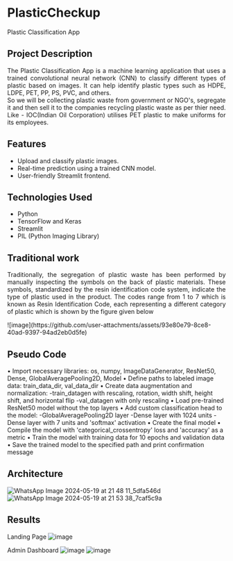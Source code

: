 # PlasticCheckup
Plastic Classification App

## Project Description

<p align="justify">The Plastic Classification App is a machine learning application that uses a trained convolutional neural network (CNN) to classify different types of plastic based on images. It can help identify plastic types such as HDPE, LDPE, PET, PP, PS, PVC, and others.<br>
So we will be collecting plastic waste from government or NGO's, segregate it and then sell it to the companies recycling plastic waste as per thier need. Like - IOC(Indian Oil Corporation) utilises PET plastic to make uniforms for its employees.</p>

## Features

- Upload and classify plastic images.
- Real-time prediction using a trained CNN model.
- User-friendly Streamlit frontend.

## Technologies Used
- Python
- TensorFlow and Keras
- Streamlit
- PIL (Python Imaging Library)

## Traditional work

<p align="justify">Traditionally, the segregation of plastic waste has been performed by manually inspecting the symbols on the back of plastic materials. These symbols, standardized by the resin identification code system, indicate the type of plastic used in the product. The codes range from 1 to 7 which is known as Resin Identification Code, each representing a different category of plastic which is shown by the figure given below </p>
![image](https://github.com/user-attachments/assets/93e80e79-8ce8-40ad-9397-94ad2eb0d5fe)

## Pseudo Code
•	Import necessary libraries: os, numpy, ImageDataGenerator, ResNet50, Dense, GlobalAveragePooling2D, Model
•	Define paths to labeled image data: train_data_dir, val_data_dir
•	Create data augmentation and normalization:
    -train_datagen with rescaling, rotation, width shift, height shift, and horizontal flip
    -val_datagen with only rescaling
•	Load pre-trained ResNet50 model without the top layers
•	 Add custom classification head to the model:
    -GlobalAveragePooling2D layer
    -Dense layer with 1024 units
    -Dense layer with 7 units and 'softmax' activation
•	Create the final model
•	Compile the model with 'categorical_crossentropy' loss and 'accuracy' as a metric
•	Train the model with training data for 10 epochs and validation data
•	Save the trained model to the specified path and print confirmation message

## Architecture
![WhatsApp Image 2024-05-19 at 21 48 11_5dfa546d](https://github.com/user-attachments/assets/1a459186-d574-410c-be80-6c359a0c7d00)
![WhatsApp Image 2024-05-19 at 21 53 38_7caf5c9a](https://github.com/user-attachments/assets/055823e8-1269-4c85-bf88-f338bb8452a4)

## Results
Landing Page
![image](https://github.com/user-attachments/assets/c5d94f1d-1191-4a2c-be3b-dcfee1de3d48)

Admin Dashboard
![image](https://github.com/user-attachments/assets/eb135ad2-dce4-4761-ae6f-c93461e09a26)
![image](https://github.com/user-attachments/assets/65c14132-0bd5-407e-8f28-52d14563cc65)


